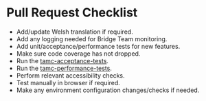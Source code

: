 # Pull Request Checklist
- Add/update Welsh translation if required.
- Add any logging needed for Bridge Team monitoring.
- Add unit/acceptance/performance tests for new features.
- Make sure code coverage has not dropped.
- Run the [tamc-acceptance-tests](https://github.com/hmrc/tamc-acceptance-tests).
- Run the [tamc-performance-tests](https://github.com/hmrc/tamc-performance-tests).
- Perform relevant accessibility checks.
- Test manually in browser if required.
- Make any environment configuration changes/checks if needed.
